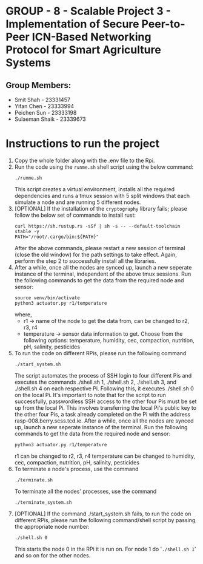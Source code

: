 # GROUP - 8 - Scalable Project 3 - Implementation of Secure Peer-to-Peer ICN-Based Networking Protocol for Smart Agriculture Systems

## Group Members:
- Smit Shah - 23331457
- Yifan Chen - 23333994
- Peichen Sun - 23333198
- Sulaeman Shaik - 23339673

# Instructions to run the project
1. Copy the whole folder along with the .env file to the Rpi.
2. Run the code using the `runme.sh` shell script using the below command:
    ```
    ./runme.sh
    ```
    This script creates a virtual environment, installs all the required dependencies and runs a tmux session with 5 split windows that each simulate a node and are running 5 different nodes.
3. [OPTIONAL] If the installation of the `cryptography` library fails; please follow the below set of commands to install rust:
    ```
    curl https://sh.rustup.rs -sSf | sh -s -- --default-toolchain stable -y
    PATH="/root/.cargo/bin:${PATH}"
    ```
    After the above commands, please restart a new session of terminal (close the old window) for the path settings to take effect. Again, perform the step 2 to successfully install all the libraries.
4. After a while, once all the nodes are synced up, launch a new seperate instance of the terminal, independent of the above tmux sessions. Run the following commands to get the data from the required node and sensor:
    ```
    source venv/bin/activate
    python3 actuator.py r1/temperature
    ```
    where, 
    - r1 -> name of the node to get the data from, can be changed to r2, r3, r4
    - temperature -> sensor data information to get. Choose from the following options: temperature, humidity, cec, compaction, nutrition, pH, salinity, pesticides
5. To run the code on different RPis, please run the following command
    ```
    ./start_system.sh
    ```
    The script automates the process of SSH login to four different Pis and executes the commands ./shell.sh 1, ./shell.sh 2, ./shell.sh 3, and ./shell.sh 4 on each respective Pi. Following this, it executes ./shell.sh 0 on the local Pi. It's important to note that for the script to run successfully, passwordless SSH access to the other four Pis must be set up from the local Pi. This involves transferring the local Pi's public key to the other four Pis, a task already completed on the Pi with the address rasp-008.berry.scss.tcd.ie.
    After a while, once all the nodes are synced up, launch a new seperate instance of the terminal. Run the following commands to get the data from the required node and sensor:
    ```
    python3 actuator.py r1/temperature
    ```
    r1 can be changed to r2, r3, r4
    temperature can be changed to humidity, cec, compaction, nutrition, pH, salinity, pesticides
6. To terminate a node's process, use the command
    ```
    ./terminate.sh
    ```
    To terminate all the nodes' processes, use the command
    ```
    ./terminate_system.sh
    ```
7. [OPTIONAL] If the command ./start_system.sh fails, to run the code on different RPis, please run the following command/shell script by passing the appropriate node number:
    ```
    ./shell.sh 0
    ```
    This starts the node 0 in the RPi it is run on. For node 1 do '`./shell.sh 1`' and so on for the other nodes.
